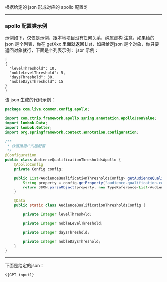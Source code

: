 根据给定的 json 形成对应的 apollo 配置类

-----

### apollo 配置类示例
示例如下，仅仅是示例，跟本地项目没有任何关系，纯属虚构
注意，如果给的 json 是个列表，你在 getXxx 里面就返回 List<T>，如果给定json 是个对象，你只要返回对象就行，下面是个列表示例：
json 示例：
```
[
{
  "levelThreshold": 10,
  "nobleLevelThreshold": 5,
  "daysThreshold": 30,
  "nobleDaysThreshold": 15
}
}
```

该 json 生成的代码示例：
```java
package com.live.common.config.apollo;

import com.ctrip.framework.apollo.spring.annotation.ApolloJsonValue;
import lombok.Data;
import lombok.Getter;
import org.springframework.context.annotation.Configuration;

/**
 * 快直播用户门槛配置
 */
@Configuration
public class AudienceQualificationThresholdsApollo {
    @ApolloConfig
    private Config config;

    public List<AudienceQualificationThresholdsConfig> getAudienceQualificationConfig() {
        String property = config.getProperty("audience.qualification.config", "[]");
        return JSON.parseObject(property, new TypeReference<List<AudienceQualificationThresholdsConfig>>() {});
    }

    @Data
    public static class AudienceQualificationThresholdsConfig {

        private Integer levelThreshold;

        private Integer nobleLevelThreshold;

        private Integer daysThreshold;

        private Integer nobleDaysThreshold;
    }
}
```



-----
下面是给定的json：
```
${GPT_input1}
```
